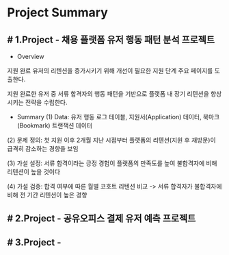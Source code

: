 # Project Summary 
## # 1.Project - 채용 플랫폼 유저 행동 패턴 분석 프로젝트 
- Overview

지원 완료 유저의 리텐션을 증가시키기 위해 개선이 필요한 지원 단계 주요 페이지를 도출한다.

지원 완료한 유저 중 서류 합격자의 행동 패턴을 기반으로 플랫폼 내 장기 리텐션을 향상시키는 전략을 수립한다.
- Summary 
(1) Data: 유저 행동 로그 테이블, 지원서(Application) 데이터, 북마크(Bookmark) 트랜잭션 데이터

(2) 문제 정의: 첫 지원 이후 2개월 지난 시점부터 플랫폼의 리텐션(지원 후 재방문)이 급격히 감소하는 경향을 보임

(3) 가설 설정: 서류 합격이라는 긍정 경험이 플랫폼의 만족도를 높여 불합격자에 비해 리텐션이 높을 것이다 

(4) 가설 검증: 합격 여부에 따른 월별 코호트 리텐션 비교 -> 서류 합격자가 불합격자에 비해 전 기간 리텐션이 높은 경향

## # 2.Project - 공유오피스 결제 유저 예측 프로젝트 

## # 3.Project - 
